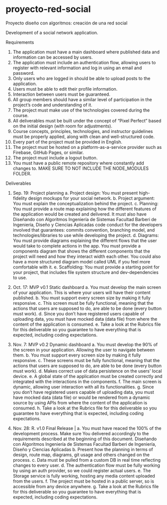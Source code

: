 # proyecto-red-social
Proyecto diseño con algoritmos: creación de una red social


Development of a social network application.

Requirements
1. The application must have a main dashboard where published data and information
can be accessed by users.
2. The application must include an authentication flow, allowing users to register with
relevant information and log in using an email and password.
3. Only users who are logged in should be able to upload posts to the application.
4. Users must be able to edit their profile information.
5. Interaction between users must be guaranteed.
6. All group members should have a similar level of participation in the project’s code
and understanding of it.
7. The project must make use of the technologies covered during the course.
8. All deliverables must be built under the concept of “Pixel Perfect” based on the initial
design (with room for adjustments).
9. Course concepts, principles, technologies, and instructor guidelines must be properly
applied, along with clean and well-structured code.
10. Every part of the project must be provided in English.
11. The project must be hosted on a platform-as-a-service provider such as Firebase,
GitHub Pages, or similar.
12. The project must include a logout button.
13. You must have a public remote repository where constantly add changes to. MAKE
SURE TO NOT INCLUDE THE NODE_MODULES FOLDER.

Deliverables

1. Sep. 19: Project planning
a. Project design: You must present high-fidelity design mockups for your
social network.
b. Project argument: You must explain the conceptualization behind the
project.
c. Planning: You must provide a route map explaining how the different
features of the application would be created and delivered. It must also have
Diseñando con Algoritmos
Ingeniería de Sistemas
Facultad Barberi de Ingeniería, Diseño y Ciencias Aplicadas
code conduct for the developers involved that guarantees: commits
convention, branching model, and technologies/libraries to use while
developing the project.
d. Diagrams: You must provide diagrams explaining the different flows that the
user would take to complete actions in the app. You must provide a
components diagram that shows the different components that the project will
need and how they interact width each other. You could also have a more
structured diagram model called UML if you feel more comfortable with it.
e. Scaffolding: You must provide a starting point for your project, that includes
file system structure and dev-dependencies to use.

2. Oct. 17: MVP v0.1 Static dashboard
a. You must develop the main screen of your application. This is where your
users will have their content published.
b. You must support every screen size by making it fully responsive.
c. This screen must be fully functional, meaning that the actions that users are
supposed to do, are able to be done (every button must work).
d. Since you don’t have registered users capable of uploading data, you must
have mocked data (data file) from where the content of the application is
consumed.
e. Take a look at the Rubrics file for this deliverable so you guarantee to
have everything that is expected, including coding expectations.

3. Nov. 7: MVP v0.2 Dynamic dashboard
a. You must develop the 90% of the screen in your application. Allowing the
user to navigate between them.
b. You must support every screen size by making it fully responsive.
c. These screens must be fully functional, meaning that the actions that users
are supposed to do, are able to be done (every button must work).
d. Makes correct use of data persistence on the users' local device.
e. A global state of the application must be created correctly and integrated with
the interactions in the components.
f. The main screen is dynamic, allowing user interaction with all its
functionalities.
g. Since you don’t have registered users capable of uploading data, you must
have mocked data (data file) or would be rendered from a dynamic source by
using APIs from where the content of the application is consumed.
h. Take a look at the Rubrics file for this deliverable so you guarantee to
have everything that is expected, including coding expectations.

4. Nov. 28: R. v1.0 Final Release |
a. You must have reaced the 100% of the development process. Make sure You
delivered accordingly to the requirements described at the beginning of this
document.
Diseñando con Algoritmos
Ingeniería de Sistemas
Facultad Barberi de Ingeniería, Diseño y Ciencias Aplicadas
b. Present how the planning in terms of design, route map, diagrams, git usage
and others changed on the process.
c. Data must be pulled from a custom DB in real time reflecting changes to
every user.
d. The authentication flow must be fully working by using an auth provider, so
we could register actual users.
e. The Storage service is fully working, hosting any media content uploaded
from the users.
f. The project must be hosted in a public server, so is accessible from any
device anywhere.
g. Take a look at the Rubrics file for this deliverable so you guarantee to
have everything that is expected, including coding expectations.
